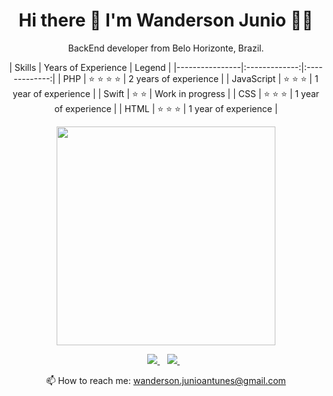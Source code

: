 <h1 align='center'>
  Hi there 👋 I'm Wanderson Junio 👨‍💻
</h1>

<p align='center'>
  BackEnd developer from Belo Horizonte, Brazil.
</p>

<div align='center'>
| Skills |      Years of Experience     | Legend  | 
|----------------|:-------------:|:-------------:|
| PHP | ⭐️ ⭐️ ⭐️ ⭐️ | 2 years of experience | 
| JavaScript |    ⭐️ ⭐️ ⭐️   | 1 year of experience | 
| Swift | ⭐️ ⭐️ | Work in progress | 
| CSS | ⭐️ ⭐️ ⭐️ | 1 year of experience | 
| HTML | ⭐️ ⭐️ ⭐️ | 1 year of experience | 
 </div>


<p align='center'>
  <a href="#"><img src="https://github-readme-stats.vercel.app/api?username=wandersonjunio&show_icons=true&count_private=true&theme=radical" width="350"></a>
</p>

<p align='center'>
  <a href="https://wa.me/5531972008240?text=Olá!%20Wanderson">
    <img src="https://img.shields.io/badge/WHATSAPP-%2325D366.svg?&style=for-the-badge&logo=whatsapp&logoColor=white" />    
  </a>&nbsp;&nbsp;
  <a href="https://www.linkedin.com/in/wandersonantunes/">
    <img src="https://img.shields.io/badge/linkedin-%230077B5.svg?&style=for-the-badge&logo=linkedin&logoColor=white" />
  </a>&nbsp;&nbsp;
</p>

<p align='center'>
  📫 How to reach me: <a href='mailto:wanderson.junioantunes@gmail.com'>wanderson.junioantunes@gmail.com</a>
</p>
